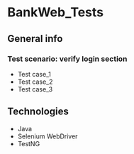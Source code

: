 # BankWeb_Tests

## General info

### Test scenario: verify login section
* Test case_1
* Test case_2
* Test case_3


## Technologies
* Java
* Selenium WebDriver
* TestNG

